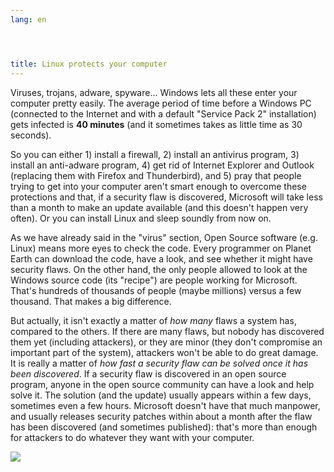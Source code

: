 ```yaml
---
lang: en




title: Linux protects your computer
---
```


Viruses, trojans, adware, spyware... Windows lets all these enter your 
computer pretty easily. The average period of time before a Windows PC (connected 
to the Internet and with a default "Service Pack 2" installation) gets 
infected is <b>40 minutes</b> (and it sometimes takes as little time as 30 seconds).

So you can either 1) install a firewall, 2) install an antivirus program, 3) 
install an anti-adware program, 4) get rid of Internet Explorer and Outlook 
(replacing them with Firefox and Thunderbird), and 5) pray that people trying to
get into your computer 
aren't smart enough to overcome these protections and that, if a 
security flaw is discovered, Microsoft will take less than a month to 
make an update available (and this doesn't happen very often). Or you 
can install Linux and sleep soundly from now on.

As we have already said in the "virus" section, Open Source software (e.g. 
Linux) means more eyes to check the code. Every programmer on Planet 
Earth can download the code, have a look, and see whether it might have 
security flaws. On the other hand, the only people allowed to look at 
the Windows source code (its "recipe") are people working for Microsoft. 
That's hundreds of thousands of people (maybe millions) versus a few 
thousand. That makes a big difference.

But actually, it isn't exactly a matter of <i>how many</i> flaws a 
system has, compared to the others. If there are many flaws, but nobody 
has discovered them yet (including attackers), or they are minor (they 
don't compromise an important part of the system), attackers won't be able 
to do great damage. It is really a matter of <i>how fast a security flaw 
can be solved once it has been discovered</i>. If a security flaw is 
discovered in an open source program, anyone in the open source 
community can have a look and help solve it. The solution (and the 
update) usually appears within a few days, sometimes even a few hours. 
Microsoft doesn't have that much manpower, and usually releases security 
patches within about a month after the flaw has been discovered (and 
sometimes published): that's more than enough for attackers to do whatever 
they want with your computer.


<img src="Images/security_thumb.png" />




